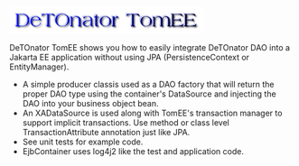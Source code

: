 ![Title](images/title.png)

DeTOnator TomEE shows you how to easily integrate DeTOnator DAO into a Jakarta EE application without using JPA (PersistenceContext or EntityManager).
* A simple producer classis used as a DAO factory that will return the proper DAO type using the container's DataSource and injecting
the DAO into your business object bean.
* An XADataSource is used along with TomEE's transaction manager to support implicit transactions. Use method or class level TransactionAttribute annotation just
like JPA.
* See unit tests for example code.
* EjbContainer uses log4j2 like the test and application code.
